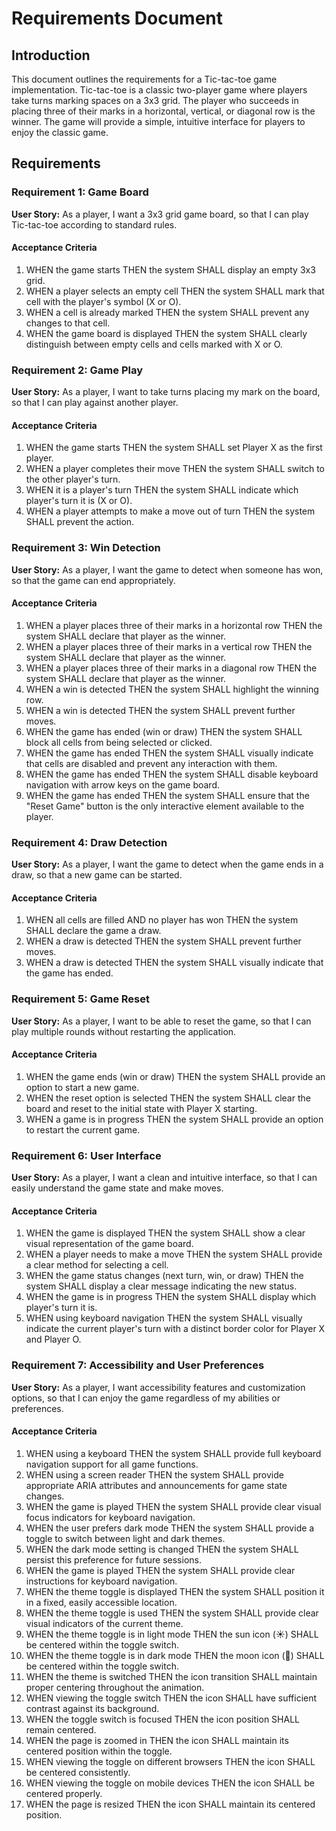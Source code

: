 # Requirements Document

## Introduction

This document outlines the requirements for a Tic-tac-toe game implementation. Tic-tac-toe is a classic two-player game where players take turns marking spaces on a 3x3 grid. The player who succeeds in placing three of their marks in a horizontal, vertical, or diagonal row is the winner. The game will provide a simple, intuitive interface for players to enjoy the classic game.

## Requirements

### Requirement 1: Game Board

**User Story:** As a player, I want a 3x3 grid game board, so that I can play Tic-tac-toe according to standard rules.

#### Acceptance Criteria

1. WHEN the game starts THEN the system SHALL display an empty 3x3 grid.
2. WHEN a player selects an empty cell THEN the system SHALL mark that cell with the player's symbol (X or O).
3. WHEN a cell is already marked THEN the system SHALL prevent any changes to that cell.
4. WHEN the game board is displayed THEN the system SHALL clearly distinguish between empty cells and cells marked with X or O.

### Requirement 2: Game Play

**User Story:** As a player, I want to take turns placing my mark on the board, so that I can play against another player.

#### Acceptance Criteria

1. WHEN the game starts THEN the system SHALL set Player X as the first player.
2. WHEN a player completes their move THEN the system SHALL switch to the other player's turn.
3. WHEN it is a player's turn THEN the system SHALL indicate which player's turn it is (X or O).
4. WHEN a player attempts to make a move out of turn THEN the system SHALL prevent the action.

### Requirement 3: Win Detection

**User Story:** As a player, I want the game to detect when someone has won, so that the game can end appropriately.

#### Acceptance Criteria

1. WHEN a player places three of their marks in a horizontal row THEN the system SHALL declare that player as the winner.
2. WHEN a player places three of their marks in a vertical row THEN the system SHALL declare that player as the winner.
3. WHEN a player places three of their marks in a diagonal row THEN the system SHALL declare that player as the winner.
4. WHEN a win is detected THEN the system SHALL highlight the winning row.
5. WHEN a win is detected THEN the system SHALL prevent further moves.
6. WHEN the game has ended (win or draw) THEN the system SHALL block all cells from being selected or clicked.
7. WHEN the game has ended THEN the system SHALL visually indicate that cells are disabled and prevent any interaction with them.
8. WHEN the game has ended THEN the system SHALL disable keyboard navigation with arrow keys on the game board.
9. WHEN the game has ended THEN the system SHALL ensure that the "Reset Game" button is the only interactive element available to the player.

### Requirement 4: Draw Detection

**User Story:** As a player, I want the game to detect when the game ends in a draw, so that a new game can be started.

#### Acceptance Criteria

1. WHEN all cells are filled AND no player has won THEN the system SHALL declare the game a draw.
2. WHEN a draw is detected THEN the system SHALL prevent further moves.
3. WHEN a draw is detected THEN the system SHALL visually indicate that the game has ended.

### Requirement 5: Game Reset

**User Story:** As a player, I want to be able to reset the game, so that I can play multiple rounds without restarting the application.

#### Acceptance Criteria

1. WHEN the game ends (win or draw) THEN the system SHALL provide an option to start a new game.
2. WHEN the reset option is selected THEN the system SHALL clear the board and reset to the initial state with Player X starting.
3. WHEN a game is in progress THEN the system SHALL provide an option to restart the current game.

### Requirement 6: User Interface

**User Story:** As a player, I want a clean and intuitive interface, so that I can easily understand the game state and make moves.

#### Acceptance Criteria

1. WHEN the game is displayed THEN the system SHALL show a clear visual representation of the game board.
2. WHEN a player needs to make a move THEN the system SHALL provide a clear method for selecting a cell.
3. WHEN the game status changes (next turn, win, or draw) THEN the system SHALL display a clear message indicating the new status.
4. WHEN the game is in progress THEN the system SHALL display which player's turn it is.
5. WHEN using keyboard navigation THEN the system SHALL visually indicate the current player's turn with a distinct border color for Player X and Player O.

### Requirement 7: Accessibility and User Preferences

**User Story:** As a player, I want accessibility features and customization options, so that I can enjoy the game regardless of my abilities or preferences.

#### Acceptance Criteria

1. WHEN using a keyboard THEN the system SHALL provide full keyboard navigation support for all game functions.
2. WHEN using a screen reader THEN the system SHALL provide appropriate ARIA attributes and announcements for game state changes.
3. WHEN the game is played THEN the system SHALL provide clear visual focus indicators for keyboard navigation.
4. WHEN the user prefers dark mode THEN the system SHALL provide a toggle to switch between light and dark themes.
5. WHEN the dark mode setting is changed THEN the system SHALL persist this preference for future sessions.
6. WHEN the game is played THEN the system SHALL provide clear instructions for keyboard navigation.
7. WHEN the theme toggle is displayed THEN the system SHALL position it in a fixed, easily accessible location.
8. WHEN the theme toggle is used THEN the system SHALL provide clear visual indicators of the current theme.
9. WHEN the theme toggle is in light mode THEN the sun icon (☀️) SHALL be centered within the toggle switch.
10. WHEN the theme toggle is in dark mode THEN the moon icon (🌙) SHALL be centered within the toggle switch.
11. WHEN the theme is switched THEN the icon transition SHALL maintain proper centering throughout the animation.
12. WHEN viewing the toggle switch THEN the icon SHALL have sufficient contrast against its background.
13. WHEN the toggle switch is focused THEN the icon position SHALL remain centered.
14. WHEN the page is zoomed in THEN the icon SHALL maintain its centered position within the toggle.
15. WHEN viewing the toggle on different browsers THEN the icon SHALL be centered consistently.
16. WHEN viewing the toggle on mobile devices THEN the icon SHALL be centered properly.
17. WHEN the page is resized THEN the icon SHALL maintain its centered position.
